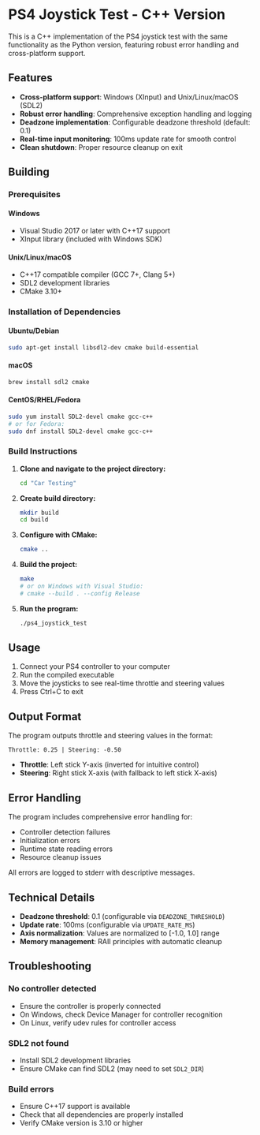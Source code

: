 # PS4 Joystick Test - C++ Version

This is a C++ implementation of the PS4 joystick test with the same functionality as the Python version, featuring robust error handling and cross-platform support.

## Features

- **Cross-platform support**: Windows (XInput) and Unix/Linux/macOS (SDL2)
- **Robust error handling**: Comprehensive exception handling and logging
- **Deadzone implementation**: Configurable deadzone threshold (default: 0.1)
- **Real-time input monitoring**: 100ms update rate for smooth control
- **Clean shutdown**: Proper resource cleanup on exit

## Building

### Prerequisites

#### Windows
- Visual Studio 2017 or later with C++17 support
- XInput library (included with Windows SDK)

#### Unix/Linux/macOS
- C++17 compatible compiler (GCC 7+, Clang 5+)
- SDL2 development libraries
- CMake 3.10+

### Installation of Dependencies

#### Ubuntu/Debian
```bash
sudo apt-get install libsdl2-dev cmake build-essential
```

#### macOS
```bash
brew install sdl2 cmake
```

#### CentOS/RHEL/Fedora
```bash
sudo yum install SDL2-devel cmake gcc-c++
# or for Fedora:
sudo dnf install SDL2-devel cmake gcc-c++
```

### Build Instructions

1. **Clone and navigate to the project directory:**
   ```bash
   cd "Car Testing"
   ```

2. **Create build directory:**
   ```bash
   mkdir build
   cd build
   ```

3. **Configure with CMake:**
   ```bash
   cmake ..
   ```

4. **Build the project:**
   ```bash
   make
   # or on Windows with Visual Studio:
   # cmake --build . --config Release
   ```

5. **Run the program:**
   ```bash
   ./ps4_joystick_test
   ```

## Usage

1. Connect your PS4 controller to your computer
2. Run the compiled executable
3. Move the joysticks to see real-time throttle and steering values
4. Press Ctrl+C to exit

## Output Format

The program outputs throttle and steering values in the format:
```
Throttle: 0.25 | Steering: -0.50
```

- **Throttle**: Left stick Y-axis (inverted for intuitive control)
- **Steering**: Right stick X-axis (with fallback to left stick X-axis)

## Error Handling

The program includes comprehensive error handling for:
- Controller detection failures
- Initialization errors
- Runtime state reading errors
- Resource cleanup issues

All errors are logged to stderr with descriptive messages.

## Technical Details

- **Deadzone threshold**: 0.1 (configurable via `DEADZONE_THRESHOLD`)
- **Update rate**: 100ms (configurable via `UPDATE_RATE_MS`)
- **Axis normalization**: Values are normalized to [-1.0, 1.0] range
- **Memory management**: RAII principles with automatic cleanup

## Troubleshooting

### No controller detected
- Ensure the controller is properly connected
- On Windows, check Device Manager for controller recognition
- On Linux, verify udev rules for controller access

### SDL2 not found
- Install SDL2 development libraries
- Ensure CMake can find SDL2 (may need to set `SDL2_DIR`)

### Build errors
- Ensure C++17 support is available
- Check that all dependencies are properly installed
- Verify CMake version is 3.10 or higher 